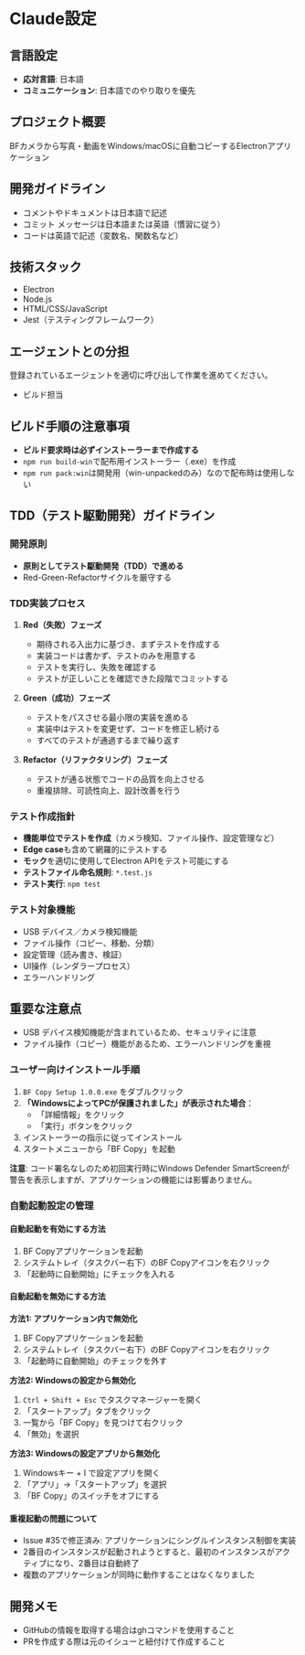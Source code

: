 # Claude設定

## 言語設定
- **応対言語**: 日本語
- **コミュニケーション**: 日本語でのやり取りを優先

## プロジェクト概要
BFカメラから写真・動画をWindows/macOSに自動コピーするElectronアプリケーション

## 開発ガイドライン
- コメントやドキュメントは日本語で記述
- コミット メッセージは日本語または英語（慣習に従う）
- コードは英語で記述（変数名、関数名など）

## 技術スタック
- Electron
- Node.js  
- HTML/CSS/JavaScript
- Jest（テスティングフレームワーク）

## エージェントとの分担

登録されているエージェントを適切に呼び出して作業を進めてください。

- ビルド担当

## ビルド手順の注意事項
- **ビルド要求時は必ずインストーラーまで作成する**
- `npm run build-win`で配布用インストーラー（.exe）を作成
- `npm run pack:win`は開発用（win-unpackedのみ）なので配布時は使用しない

## TDD（テスト駆動開発）ガイドライン
### 開発原則
- **原則としてテスト駆動開発（TDD）で進める**
- Red-Green-Refactorサイクルを厳守する

### TDD実装プロセス
1. **Red（失敗）フェーズ**
   - 期待される入出力に基づき、まずテストを作成する
   - 実装コードは書かず、テストのみを用意する
   - テストを実行し、失敗を確認する
   - テストが正しいことを確認できた段階でコミットする

2. **Green（成功）フェーズ**
   - テストをパスさせる最小限の実装を進める
   - 実装中はテストを変更せず、コードを修正し続ける
   - すべてのテストが通過するまで繰り返す

3. **Refactor（リファクタリング）フェーズ**
   - テストが通る状態でコードの品質を向上させる
   - 重複排除、可読性向上、設計改善を行う

### テスト作成指針
- **機能単位でテストを作成**（カメラ検知、ファイル操作、設定管理など）
- **Edge case**も含めて網羅的にテストする
- **モック**を適切に使用してElectron APIをテスト可能にする
- **テストファイル命名規則**: `*.test.js`
- **テスト実行**: `npm test`

### テスト対象機能
- USB デバイス／カメラ検知機能
- ファイル操作（コピー、移動、分類）
- 設定管理（読み書き、検証）
- UI操作（レンダラープロセス）
- エラーハンドリング

## 重要な注意点
- USB デバイス検知機能が含まれているため、セキュリティに注意
- ファイル操作（コピー）機能があるため、エラーハンドリングを重視

### ユーザー向けインストール手順
1. `BF Copy Setup 1.0.0.exe` をダブルクリック
2. **「WindowsによってPCが保護されました」が表示された場合**：
   - 「詳細情報」をクリック
   - 「実行」ボタンをクリック
3. インストーラーの指示に従ってインストール
4. スタートメニューから「BF Copy」を起動

**注意**: コード署名なしのため初回実行時にWindows Defender SmartScreenが警告を表示しますが、アプリケーションの機能には影響ありません。

### 自動起動設定の管理

#### 自動起動を有効にする方法
1. BF Copyアプリケーションを起動
2. システムトレイ（タスクバー右下）のBF Copyアイコンを右クリック
3. 「起動時に自動開始」にチェックを入れる

#### 自動起動を無効にする方法

**方法1: アプリケーション内で無効化**
1. BF Copyアプリケーションを起動
2. システムトレイ（タスクバー右下）のBF Copyアイコンを右クリック
3. 「起動時に自動開始」のチェックを外す

**方法2: Windowsの設定から無効化**
1. `Ctrl + Shift + Esc` でタスクマネージャーを開く
2. 「スタートアップ」タブをクリック
3. 一覧から「BF Copy」を見つけて右クリック
4. 「無効」を選択

**方法3: Windowsの設定アプリから無効化**
1. Windowsキー + I で設定アプリを開く
2. 「アプリ」→「スタートアップ」を選択
3. 「BF Copy」のスイッチをオフにする

#### 重複起動の問題について
- Issue #35で修正済み: アプリケーションにシングルインスタンス制御を実装
- 2番目のインスタンスが起動されようとすると、最初のインスタンスがアクティブになり、2番目は自動終了
- 複数のアプリケーションが同時に動作することはなくなりました

## 開発メモ
- GitHubの情報を取得する場合はghコマンドを使用すること
- PRを作成する際は元のイシューと紐付けて作成すること


